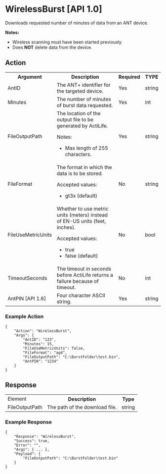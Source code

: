 # WirelessBurst [API 1.0]

Downloads requested number of minutes of data from an ANT device.

**Notes:**

* Wireless scanning must have been started previously.
* Does **NOT** delete data from the device.

## Action

<table>
  <tr>
    <th>Argument</th>
    <th>Description</th>
    <th>Required</th>
    <th>TYPE</th>
  </tr>
  <tr>
    <td>AntID</td>
    <td>The ANT+ identifier for the targeted device.</td>
    <td>Yes</td>
    <td>string</td>
  </tr>
  <tr>
    <td>Minutes</td>
    <td>The number of minutes of burst data requested.</td>
    <td>Yes</td>
    <td>int</td>
  </tr>
  <tr>
    <td>FileOutputPath</td>
    <td>The location of the output file to be generated by ActiLife.
        <p>Notes:</p>
        <ul>
            <li>Max length of 255 characters.</li>
        </ul>
    </td>
    <td>Yes</td>
    <td>string</td>
  </tr>
  <tr>
    <td>FileFormat</td>
    <td>The format in which the data is to be stored.
        <p>Accepted values:</p>
        <ul>
            <li>gt3x (default)</li>
        </ul>
    </td>
    <td>No</td>
    <td>string</td>
  </tr>
  <tr>
    <td>FileUseMetricUnits</td>
    <td>Whether to use metric units (meters) instead of EN-US units (feet, inches).
        <p>Accepted values:</p>
        <ul>
            <li>true</li>
            <li>false (default)</li>
        </ul>
    </td>
    <td>No</td>
    <td>bool</td>
  </tr>
  <tr>
    <td>TimeoutSeconds</td>
    <td>The timeout in seconds before ActiLife returns a failure because of timeout.</td>
    <td>No</td>
    <td>int</td>
  </tr>
  <tr>
    <td>AntPIN [API 1.6]</td>
    <td>Four character ASCII string.</td>
    <td>Yes</td>
    <td>string</td>
  </tr>
</table>

### Example Action

    {
        "Action": "WirelessBurst",
        "Args": {
            "AntID": "123",
            "Minutes": 15,
            "FileUseMetricUnits": false,
            "FileFormat": "agd",
            "FileOutputPath": "C:\BurstFolder\test.bin",
            "AntPIN": "1234"
        }
    }


## Response

<table>
  <tr>
    <td>Element</td>
    <th>Description</th>
    <th>Type</th>
  </tr>
  <tr>
    <td>FileOutputPath</td>
    <td>The path of the download file.</td>
    <td>string</td>
  </tr>
</table>

### Example Response

    {
        "Response": "WirelessBurst",
        "Success": true,
        "Error": "",
        "Args": { ... },
        "Payload": {
            "FileOutputPath": "C:\BurstFolder\test.bin"
        }
    }